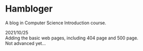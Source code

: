 # Hambloger
 A blog in Computer Science Introduction course.

2021/10/25<br>
Adding the basic web pages, including 404 page and 500 page.<br>
Not advanced yet...
